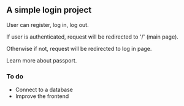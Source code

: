 ## A simple login project

User can register, log in, log out.

If user is authenticated, request will be redirected to '/' (main page).

Otherwise if not, request will be redirected to log in page.

Learn more about passport.

### To do
- Connect to a database
- Improve the frontend
